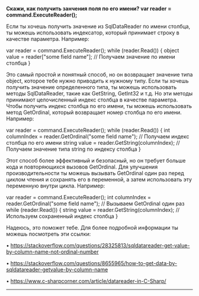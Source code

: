 **Скажи, как получить занчения поля по его имени?
var reader = command.ExecuteReader();**

Если ты хочешь получить значение из SqlDataReader по имени столбца, ты можешь использовать индексатор, который принимает строку в качестве параметра. Например:

var reader = command.ExecuteReader();
while (reader.Read())
{
object value = reader["some field name"]; // Получаем значение по имени столбца
}

Это самый простой и понятный способ, но он возвращает значение типа object, которое тебе нужно приводить к нужному типу. Если ты хочешь получить значение определенного типа, ты можешь использовать методы SqlDataReader, такие как GetString, GetInt32 и т.д. Но эти методы принимают целочисленный индекс столбца в качестве параметра. Чтобы получить индекс столбца по его имени, ты можешь использовать метод GetOrdinal, который возвращает номер столбца по его имени. Например:

var reader = command.ExecuteReader();
while (reader.Read())
{
int columnIndex = reader.GetOrdinal("some field name"); // Получаем индекс столбца по его имени
string value = reader.GetString(columnIndex); // Получаем значение типа string по индексу столбца
}

Этот способ более эффективный и безопасный, но он требует больше кода и повторяющихся вызовов GetOrdinal. Для улучшения производительности ты можешь вызывать GetOrdinal один раз перед циклом чтения и сохранять его в переменной, а затем использовать эту переменную внутри цикла. Например:

var reader = command.ExecuteReader();
int columnIndex = reader.GetOrdinal("some field name"); // Вызываем GetOrdinal один раз
while (reader.Read())
{
string value = reader.GetString(columnIndex); // Используем сохраненный индекс столбца
}

Надеюсь, это поможет тебе. Для более подробной информации ты можешь посмотреть эти ссылки:

•  https://stackoverflow.com/questions/28325813/sqldatareader-get-value-by-column-name-not-ordinal-number

•  https://stackoverflow.com/questions/8655965/how-to-get-data-by-sqldatareader-getvalue-by-column-name

•  https://www.c-sharpcorner.com/article/datareader-in-C-Sharp/

---
